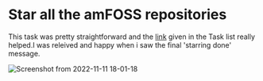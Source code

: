 
<h1>Star all the amFOSS repositories</h1>

This task was pretty straightforward and the [link](https://github.com/amfoss/star-me) given in the Task list really helped.I was releived and happy when i saw the final 'starring done' message.

![Screenshot from 2022-11-11 18-01-18](https://user-images.githubusercontent.com/116485510/207450534-efa206df-3b28-4f90-86f4-6d5a4df691b6.png)
